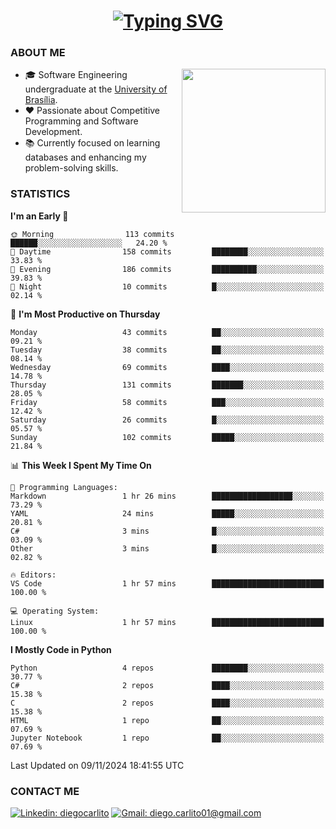 <h1 align="center">
  <a href="https://git.io/typing-svg"><img src="https://readme-typing-svg.herokuapp.com?font=Fira+Code&size=35&duration=4000&pause=1000&color=20C20E&center=true&vCenter=true&width=500&height=70&lines=Hi%2C+I'm+Diego." alt="Typing SVG" /></a>
</h1>

### ABOUT ME

<img align='right' src="https://media.giphy.com/media/VLzbEtlbwJUFljcRbf/giphy.gif?cid=790b7611db1hpcyxpht9vb2qapag4g251jevgml0ve3z438o&ep=v1_gifs_search&rid=giphy.gif&ct=g" width="230">

- 🎓 Software Engineering undergraduate at the [University of Brasília](http://www.unb.br).
- ❤️ Passionate about Competitive Programming and Software Development.
- 📚 Currently focused on learning databases and enhancing my problem-solving skills.


### STATISTICS

<!--START_SECTION:waka-->
**I'm an Early 🐤** 

```text
🌞 Morning                113 commits         ██████░░░░░░░░░░░░░░░░░░░   24.20 % 
🌆 Daytime                158 commits         ████████░░░░░░░░░░░░░░░░░   33.83 % 
🌃 Evening                186 commits         ██████████░░░░░░░░░░░░░░░   39.83 % 
🌙 Night                  10 commits          █░░░░░░░░░░░░░░░░░░░░░░░░   02.14 % 
```
📅 **I'm Most Productive on Thursday** 

```text
Monday                   43 commits          ██░░░░░░░░░░░░░░░░░░░░░░░   09.21 % 
Tuesday                  38 commits          ██░░░░░░░░░░░░░░░░░░░░░░░   08.14 % 
Wednesday                69 commits          ████░░░░░░░░░░░░░░░░░░░░░   14.78 % 
Thursday                 131 commits         ███████░░░░░░░░░░░░░░░░░░   28.05 % 
Friday                   58 commits          ███░░░░░░░░░░░░░░░░░░░░░░   12.42 % 
Saturday                 26 commits          █░░░░░░░░░░░░░░░░░░░░░░░░   05.57 % 
Sunday                   102 commits         █████░░░░░░░░░░░░░░░░░░░░   21.84 % 
```


📊 **This Week I Spent My Time On** 

```text
💬 Programming Languages: 
Markdown                 1 hr 26 mins        ██████████████████░░░░░░░   73.29 % 
YAML                     24 mins             █████░░░░░░░░░░░░░░░░░░░░   20.81 % 
C#                       3 mins              █░░░░░░░░░░░░░░░░░░░░░░░░   03.09 % 
Other                    3 mins              █░░░░░░░░░░░░░░░░░░░░░░░░   02.82 % 

🔥 Editors: 
VS Code                  1 hr 57 mins        █████████████████████████   100.00 % 

💻 Operating System: 
Linux                    1 hr 57 mins        █████████████████████████   100.00 % 
```

**I Mostly Code in Python** 

```text
Python                   4 repos             ████████░░░░░░░░░░░░░░░░░   30.77 % 
C#                       2 repos             ████░░░░░░░░░░░░░░░░░░░░░   15.38 % 
C                        2 repos             ████░░░░░░░░░░░░░░░░░░░░░   15.38 % 
HTML                     1 repo              ██░░░░░░░░░░░░░░░░░░░░░░░   07.69 % 
Jupyter Notebook         1 repo              ██░░░░░░░░░░░░░░░░░░░░░░░   07.69 % 
```




 Last Updated on 09/11/2024 18:41:55 UTC
<!--END_SECTION:waka-->
### CONTACT ME

[![Linkedin: diegocarlito](https://img.shields.io/badge/-diegocarlito-blue?style=flat-square&logo=Linkedin&logoColor=white&link=https://www.linkedin.com/in/diegocarlito/)](https://www.linkedin.com/in/diegocarlito/)
[![Gmail: diego.carlito01@gmail.com](https://img.shields.io/badge/-diego.carlito01@gmail.com-c14438?style=flat-square&logo=Gmail&logoColor=white&link=mailto:diego.carlito01@gmail.com)](mailto:diego.carlito01@gmail.com)